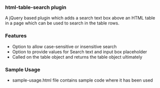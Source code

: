 ### html-table-search plugin

A jQuery based plugin which adds a search text box above an HTML table in a page which can be used to search in the table rows.

### Features

* Option to allow case-sensitive or insensitive search
* Option to provide values for Search text and input box placeholder
* Called on the table object and returns the table object ultimately

### Sample Usage

* sample-usage.html file contains sample code where it has been used